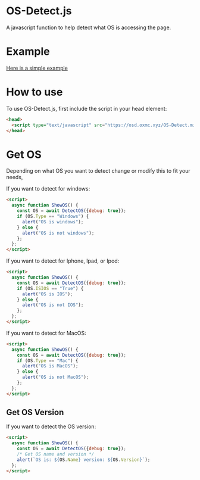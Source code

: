 # OS-Detect.js
A javascript function to help detect what OS is accessing the page.

# Example
<a href="https://osd.oxmc.xyz/example.html">Here is a simple example</a>

# How to use

To use OS-Detect.js, first include the script in your head element:

```html
<head>
  <script type="text/javascript" src="https://osd.oxmc.xyz/OS-Detect.min.js"></script>
</head>
```
# Get OS

Depending on what OS you want to detect change or modify this to fit your needs,

If you want to detect for windows:
```html
<script>
  async function ShowOS() {
    const OS = await DetectOS({debug: true});
    if (OS.Type == "Windows") {
      alert("OS is windows");
    } else {
      alert("OS is not windows");
    };
  };
</script>
```

If you want to detect for Iphone, Ipad, or Ipod:
```html
<script>
  async function ShowOS() {
    const OS = await DetectOS({debug: true});
    if (OS.ISIOS == "True") {
      alert("OS is IOS");
    } else {
      alert("OS is not IOS");
    };
  };
</script>
```

If you want to detect for MacOS:
```html
<script>
  async function ShowOS() {
    const OS = await DetectOS({debug: true});
    if (OS.Type == "Mac") {
      alert("OS is MacOS");
    } else {
      alert("OS is not MacOS");
    };
  };
</script>
```
## Get OS Version

If you want to detect the OS version:
```html
<script>
  async function ShowOS() {
    const OS = await DetectOS({debug: true});
    /* Get OS name and version */
    alert(`OS is: ${OS.Name} version: ${OS.Version}`);
  };
</script>
